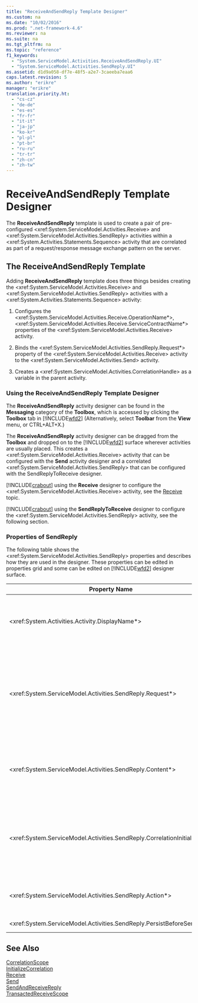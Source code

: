 ```yaml
---
title: "ReceiveAndSendReply Template Designer"
ms.custom: na
ms.date: "10/02/2016"
ms.prod: ".net-framework-4.6"
ms.reviewer: na
ms.suite: na
ms.tgt_pltfrm: na
ms.topic: "reference"
f1_keywords: 
  - "System.ServiceModel.Activities.ReceiveAndSendReply.UI"
  - "System.ServiceModel.Activities.SendReply.UI"
ms.assetid: d1d9a058-df7e-48f5-a2e7-3caeeba7eaa6
caps.latest.revision: 5
ms.author: "erikre"
manager: "erikre"
translation.priority.ht: 
  - "cs-cz"
  - "de-de"
  - "es-es"
  - "fr-fr"
  - "it-it"
  - "ja-jp"
  - "ko-kr"
  - "pl-pl"
  - "pt-br"
  - "ru-ru"
  - "tr-tr"
  - "zh-cn"
  - "zh-tw"
---
```

# ReceiveAndSendReply Template Designer
The **ReceiveAndSendReply** template is used to create a pair of pre-configured \<xref:System.ServiceModel.Activities.Receive> and \<xref:System.ServiceModel.Activities.SendReply> activities within a \<xref:System.Activities.Statements.Sequence> activity that are correlated as part of a request/response message exchange pattern on the server.  
  
## The ReceiveAndSendReply Template  
 Adding **ReceiveAndSendReply** template does three things besides creating the \<xref:System.ServiceModel.Activities.Receive> and \<xref:System.ServiceModel.Activities.SendReply> activities with a \<xref:System.Activities.Statements.Sequence> activity:  
  
1.  Configures the \<xref:System.ServiceModel.Activities.Receive.OperationName*>, \<xref:System.ServiceModel.Activities.Receive.ServiceContractName*> properties of the \<xref:System.ServiceModel.Activities.Receive> activity.  
  
2.  Binds the \<xref:System.ServiceModel.Activities.SendReply.Request*> property of the \<xref:System.ServiceModel.Activities.Receive> activity to the \<xref:System.ServiceModel.Activities.Send> activity.  
  
3.  Creates a \<xref:System.ServiceModel.Activities.CorrelationHandle> as a variable in the parent activity.  
  
### Using the ReceiveAndSendReply Template Designer  
 The **ReceiveAndSendReply** activity designer can be found in the **Messaging** category of the **Toolbox**, which is accessed by clicking the **Toolbox** tab in [!INCLUDE[wfd2](../WF_Design/includes/wfd2_md.md)] (Alternatively, select **Toolbar** from the **View** menu, or CTRL+ALT+X.)  
  
 The **ReceiveAndSendReply** activity designer can be dragged from the **Toolbox** and dropped on to the [!INCLUDE[wfd2](../WF_Design/includes/wfd2_md.md)] surface wherever activities are usually placed. This creates a \<xref:System.ServiceModel.Activities.Receive> activity that can be configured with the **Send** activity designer and a correlated \<xref:System.ServiceModel.Activities.SendReply> that can be configured with the SendReplyToReceive designer.  
  
 [!INCLUDE[crabout](../dv_TeamTestALM/includes/crabout_md.md)] using the **Receive** designer to configure the \<xref:System.ServiceModel.Activities.Receive> activity, see the [Receive](../WF_Design/receive-activity-designer.md) topic.  
  
 [!INCLUDE[crabout](../dv_TeamTestALM/includes/crabout_md.md)] using the **SendReplyToReceive** designer to configure the \<xref:System.ServiceModel.Activities.SendReply> activity, see the following section.  
  
### Properties of SendReply  
 The following table shows the \<xref:System.ServiceModel.Activities.SendReply> properties and describes how they are used in the designer. These properties can be edited in properties grid and some can be edited on [!INCLUDE[wfd2](../WF_Design/includes/wfd2_md.md)] designer surface.  
  
|Property Name|Required|Usage|  
|-------------------|--------------|-----------|  
|\<xref:System.Activities.Activity.DisplayName*>|False|The optional friendly name of the \<xref:System.ServiceModel.Activities.SendReply> activity. The default is SendReplyToReceive.<br /><br /> Although the use of a non-default value for the friendly \<xref:System.Activities.Activity.DisplayName*> is not strictly required, it is a best practice to use such a value.|  
|\<xref:System.ServiceModel.Activities.SendReply.Request*>|True|Reference to the \<xref:System.ServiceModel.Activities.Receive> activity paired with this \<xref:System.ServiceModel.Activities.SendReply> activity. This property must not be **null**. \<xref:System.ServiceModel.Activities.Receive> and \<xref:System.ServiceModel.Activities.SendReply> activities are used together on the server to model a request/response messaging pattern. This property specifies which \<xref:System.ServiceModel.Activities.Send> activity is paired. In the designer, you cannot edit this property because it is automatically bound to the \<xref:System.ServiceModel.Activities.Send> activity from which you created the \<xref:System.ServiceModel.Activities.SendReply> activity.|  
|\<xref:System.ServiceModel.Activities.SendReply.Content*>|False|Specifies the message or parameter content to receive. It can be either a \<xref:System.ServiceModel.Activities.ReceiveMessageContent> activity or a \<xref:System.ServiceModel.Activities.ReceiveParametersContent> activity. Edit this property by clicking the ellipse button beside the **Content** field in property grid or clicking the **Define…** button beside the **Content** label on the **Receive** activity designer surface. Both display the **Content Definition** dialog. [!INCLUDE[crabout](../dv_TeamTestALM/includes/crabout_md.md)] how to use this box, see the [Content Definition Dialog Box](../WF_Design/content-definition-dialog-box.md) topic.|  
|\<xref:System.ServiceModel.Activities.SendReply.CorrelationInitializers*>|False|Specifies the collection of \<xref:System.ServiceModel.Activities.CorrelationInitializer> objects that initialize multiple \<xref:System.ServiceModel.Activities.CorrelationHandle> objects that configure this \<xref:System.ServiceModel.Activities.Receive> activity within the workflow. Click the ellipsis button next to the \<xref:System.ServiceModel.Activities.SendReply.CorrelationInitializers*> property in the properties grid to open the **Add Correlation Initializers** dialog box. [!INCLUDE[crabout](../dv_TeamTestALM/includes/crabout_md.md)] using this box, see the [Add CorrelationInitializers Dialog Box](../WF_Design/add-correlationinitializers-dialog-box.md) topic.|  
|\<xref:System.ServiceModel.Activities.SendReply.Action*>|False|Specifies the action header of the message. If it is not explicitly set, its value defaults to:<br /><br /> **https://tempuri.org/{service contract namespace}/{service contract name}/{operation name}**|  
|\<xref:System.ServiceModel.Activities.SendReply.PersistBeforeSend*>|False|Specifies whether the workflow instance should be persisted before the reply message is sent. The default value is **false**.|  
  
## See Also  
 [CorrelationScope](../WF_Design/correlationscope-activity-designer.md)   
 [InitializeCorrelation](../WF_Design/initializecorrelation-activity-designer.md)   
 [Receive](../WF_Design/receive-activity-designer.md)   
 [Send](../WF_Design/send-activity-designer.md)   
 [SendAndReceiveReply](../WF_Design/sendandreceivereply-template-designer.md)   
 [TransactedReceiveScope](../WF_Design/transactedreceivescope-activity-designer.md)